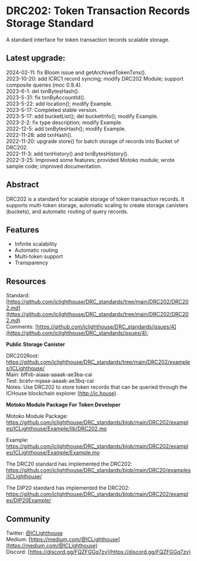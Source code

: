 
# DRC202: Token Transaction Records Storage Standard
A standard interface for token transaction tecords scalable storage.

## Latest upgrade: 

2024-02-11: fix Bloom issue and getArchivedTokenTxns().  
2023-10-20: add ICRC1 record syncing; modify DRC202 Module; support composite queries (moc 0.9.4).  
2023-6-1: del txnBytesHash().  
2023-5-31: fix txnByAccountId().  
2023-5-22: add location(); modify Example.  
2023-5-17: Completed stable version.    
2023-5-17: add bucketList(); del bucketInfo(); modify Example.  
2023-2-2: fix type description; modify Example.  
2022-12-5: add txnBytesHash(); modify Example.  
2022-11-28: add txnHash().  
2022-11-20: upgrade store() for batch storage of records into Bucket of DRC202.  
2022-11-3: add txnHistory() and txnBytesHistory().  
2022-3-25: Improved some features; provided Motoko module; wrote sample code; improved documentation.  
 
## Abstract

DRC202 is a standard for scalable storage of token transaction records. It supports multi-token storage, automatic scaling to create storage canisters (buckets), and automatic routing of query records.

## Features

- Infinite scalability
- Automatic routing
- Multi-token support
- Transparency

## Resources

Standard: [https://github.com/iclighthouse/DRC_standards/tree/main/DRC202/DRC202.md](https://github.com/iclighthouse/DRC_standards/tree/main/DRC202/DRC202.md)   
Comments: [https://github.com/iclighthouse/DRC_standards/issues/4](https://github.com/iclighthouse/DRC_standards/issues/4);

**Public Storage Canister**
  
DRC202Root: https://github.com/iclighthouse/DRC_standards/tree/main/DRC202/examples/ICLighthouse/   
Main: bffvb-aiaaa-aaaak-ae3ba-cai    
Test: bcetv-nqaaa-aaaak-ae3bq-cai   
Notes: Use DRC202 to store token records that can be queried through the ICHouse blockchain explorer (http://ic.house).

**Motoko Module Package For Token Developer**

Motoko Module Package: https://github.com/iclighthouse/DRC_standards/blob/main/DRC202/examples/ICLighthouse/Example/lib/DRC202.mo 

Example: https://github.com/iclighthouse/DRC_standards/blob/main/DRC202/examples/ICLighthouse/Example/Example.mo   

The DRC20 standard has implemented the DRC202: https://github.com/iclighthouse/DRC_standards/blob/main/DRC20/examples/ICLighthouse/

The DIP20 standard has implemented the DRC202: https://github.com/iclighthouse/DRC_standards/blob/main/DRC202/examples/DIP20Example/


## Community

Twitter: [@ICLighthouse](https://twitter.com/ICLighthouse)  
Medium: [https://medium.com/@ICLighthouse](https://medium.com/@ICLighthouse)   
Discord: [https://discord.gg/FQZFGGq7zv](https://discord.gg/FQZFGGq7zv)  